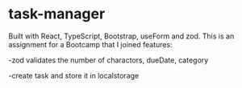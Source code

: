 # task-manager

Built with React, TypeScript, Bootstrap, useForm and zod. This is an assignment for a Bootcamp that I joined
features:


-zod validates the number of charactors, dueDate, category

-create task and store it in localstorage
